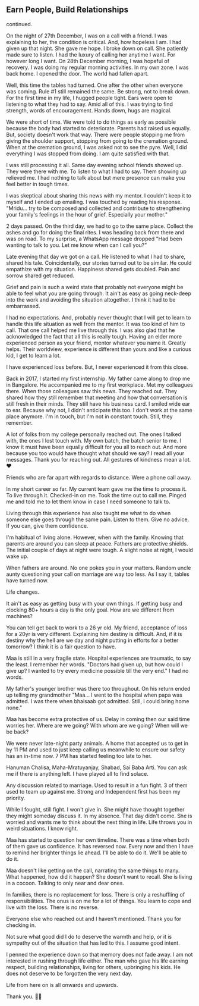 ## Earn People, Build Relationships 
continued.

On the night of 27th December, I was on a call with a friend. I was explaining to her, the condition is critical. And, how hopeless I am. I had given up that night. She gave me hope. I broke down on call. She patiently made sure to listen. I had the luxury of calling her anytime I want. For however long I want. On 28th December morning, I was hopeful of recovery. I was doing my regular morning activities. In my own zone. I was back home. I opened the door. The world had fallen apart. 

Well, this time the tables had turned. One after the other when everyone was coming. Rule #1 still remained the same. Be strong, not to break down. For the first time in my life, I hugged people tight. Ears were open to listening to what they had to say. Amid all of this. I was trying to find strength, words of encouragement. Hands down, hugs 
are magical. 

We were short of time. We were told to do things as early as possible because the body had started to deteriorate. Parents had raised us equally. But, society doesn't work that way. There were people stopping me from giving the shoulder support, stopping from going to the cremation ground. When at the cremation ground, I was asked not to see the pyre. Well, I did everything I was stopped from doing. I am quite satisfied with that.

I was still processing it all. Same day evening school friends showed up. They were there with me. To listen to what I had to say.  Them showing up relieved me. I had nothing to talk about but mere presence can make you feel better in tough times.

I was skeptical about sharing this news with my mentor. I couldn't keep it to myself 
and I ended up emailing. I was touched by reading his response. "Mridu... try to be composed and collected and contribute to strengthening your family's feelings in the hour of grief. Especially your mother."

2 days passed. On the third day, we had to go to the same place. Collect the ashes and go for doing the final rites. I was heading back from there and was on road. To my surprise, a WhatsApp message dropped "Had been wanting to talk to you. Let me know when can I call you?" 

Late evening that day we got on a call. He listened to what I had to share, shared his tale. Coincidentally, our stories turned out to be similar. He could empathize with my situation. Happiness shared gets doubled. Pain and sorrow shared get reduced. 

Grief and pain is such a weird state that probably not everyone might be able to feel what you are going through. It ain't as easy as going neck-deep into the work and avoiding the situation altogether. I think it had to be embarrassed. 

I had no expectations. And, probably never thought that I will get to learn to handle this life situation as well from the mentor. It was too kind of him to call. That one call helped me live through this. I was also glad that he acknowledged the fact that all this is really tough. Having an elder more experienced person as your friend, mentor whatever you name it. Greatly helps. Their worldview, experience is different than yours and like a curious kid, I get to learn a lot.  

I have experienced loss before. But, I never experienced it from this close.

Back in 2017, I started my first internship. My father came along to drop me in Bangalore. He accompanied me to my first workplace. Met my colleagues there. When those colleagues saw this news. They reached out. They shared how they still remember that meeting and how that conversation is still fresh in their minds. They still have his business card. I smiled wide ear to ear. Because why not, I didn't anticipate this too. I don't work at the same place anymore. I'm in touch, but I'm not in constant touch. Still, they remember.  

A lot of folks from my college personally reached out. The ones I talked with, the ones I lost touch with.  My own batch, the batch senior to me. I know it must have been equally difficult for you all to reach out. And more because you too would have thought what should we say? I read all your messages. Thank you for reaching out. All gestures of kindness mean a lot. ❤️ 

Friends who are far apart with regards to distance. Were a phone call away.

In my short career so far. My current team gave me the time to process it. To live through it. Checked-in on me. Took the time out to call me. Pinged me and told me to let them know in case I need someone to talk to. 

Living through this experience has also taught me what to do when someone else goes through the same pain. Listen to them. Give no advice. If you can, give them confidence.

I'm habitual of living alone. However, when with the family. Knowing that parents are around you can sleep at peace. Fathers are protective shields. The initial couple of days at night were tough. A slight noise at night, I would wake up.

When fathers are around. No one pokes you in your matters. Random uncle aunty questioning your call on marriage are way too less. As I say it, tables have turned now. 

Life changes.

It ain't as easy as getting busy with your own things. If getting busy and clocking 80+ hours a day is the only goal. How are we different from machines? 

You can tell get back to work to a 26 yr old. My friend, acceptance of loss for a 20yr is very different. Explaining him destiny is difficult. And, if it is destiny why the hell are we day and night putting in efforts for a better tomorrow? I think it is a fair question to have.

Maa is still in a very fragile state. Hospital experiences are traumatic, to say the least. I remember her words. "Doctors had given up, but how could I give up? I wanted to try every medicine possible till the very end." I had no words.

My father's younger brother was there too throughout. On his return ended up telling my grandmother "Maa... I went to the hospital when papa was admitted. I was there when bhaisaab got admitted. Still, I could bring home none." 

Maa has become extra protective of us. Delay in coming then our said time worries her. Where are we going? With whom are we going? When will we be back?

We were never late-night party animals. A home that accepted us to get in by 11 PM and used to just keep calling us meanwhile to ensure our safety has an in-time now. 7 PM has started feeling too late to her.

Hanuman Chalisa, Maha-Mratuyanjay, Shabad, Sai Baba Arti. You can ask me if there is anything left. I have played all to find solace.

Any discussion related to marriage. Used to result in a fun fight. 3 of them used to team up against me. Strong and Independent first has been my priority.

While I fought, still fight. I won't give in. She might have thought together they might someday discuss it. In my absence. That day didn't come. She is worried and wants me to think about the next thing in life. Life throws you in weird situations. I know right.

Maa has started to question her own timeline. There was a time when both of them gave us confidence. It has reversed now. Every now and then I have to remind her brighter things lie ahead. I'll be able to do it. We'll be able to do it.

Maa doesn't like getting on the call, narrating the same things to many. What happened, how did it happen? She doesn't want to recall. She is living in a cocoon. Talking to only near and dear ones.

In families, there is no replacement for loss. There is only a reshuffling of responsibilities. The onus is on me for a lot of things. You learn to cope and live with the loss. There is no reverse. 

Everyone else who reached out and I haven't mentioned. Thank you for checking in.

Not sure what good did I do to deserve the warmth and help, or it is sympathy out of the situation that has led to this. I assume good intent.

I penned the experience down so that memory does not fade away. I am not interested in rushing through life either. The man who gave his life earning respect, building relationships, living for others, upbringing his kids. He does not deserve to be forgotten the very next day. 
  

Life from here on is all onwards and upwards. 

Thank you. 🙏🏻  





 
